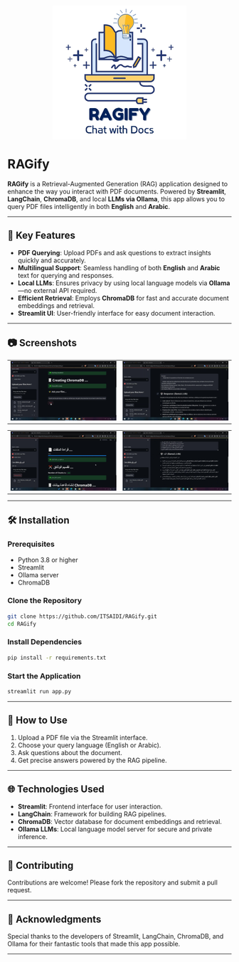 <div align="center">
  <img src="assets/RAGIFY_Logo.png" alt="RAGify in Action" align ="center" style="width:300px; height:300px;"/>
</div>  

# RAGify  

**RAGify** is a Retrieval-Augmented Generation (RAG) application designed to enhance the way you interact with PDF documents. Powered by **Streamlit**, **LangChain**, **ChromaDB**, and local **LLMs via Ollama**, this app allows you to query PDF files intelligently in both **English** and **Arabic**.  

---

## 🚀 Key Features  

- **PDF Querying**: Upload PDFs and ask questions to extract insights quickly and accurately.  
- **Multilingual Support**: Seamless handling of both **English** and **Arabic** text for querying and responses.  
- **Local LLMs**: Ensures privacy by using local language models via **Ollama**—no external API required.  
- **Efficient Retrieval**: Employs **ChromaDB** for fast and accurate document embeddings and retrieval.  
- **Streamlit UI**: User-friendly interface for easy document interaction.  

---

## 📷 Screenshots  

<table>
  <tr>
    <td align="center">
      <img src="assets/Frame1.jpg" alt="RAGify Screenshot 1" style="width:600px; height:auto;"/>
    </td>
    <td align="center">
      <img src="assets/Frame2.jpg" alt="RAGify Screenshot 2" style="width:600px; height:auto;"/>
    </td>
  </tr>
</table>

<table>
  <tr>
    <td align="center">
      <img src="assets/Frame3.jpg" alt="RAGify Screenshot 3" style="width:600px; height:auto;"/>
    </td>
    <td align="center">
      <img src="assets/Frame4.jpg" alt="RAGify Screenshot 4" style="width:600px; height:auto;"/>
    </td>
  </tr>
</table>

---

## 🛠️ Installation  

### Prerequisites  
- Python 3.8 or higher  
- Streamlit  
- Ollama server  
- ChromaDB  

### Clone the Repository  
```bash  
git clone https://github.com/ITSAIDI/RAGify.git  
cd RAGify  
```  

### Install Dependencies  
```bash  
pip install -r requirements.txt  
```  

### Start the Application  
```bash  
streamlit run app.py  
```  

---

## 📝 How to Use  

1. Upload a PDF file via the Streamlit interface.  
2. Choose your query language (English or Arabic).  
3. Ask questions about the document.  
4. Get precise answers powered by the RAG pipeline.  

---

## 🌐 Technologies Used  

- **Streamlit**: Frontend interface for user interaction.  
- **LangChain**: Framework for building RAG pipelines.  
- **ChromaDB**: Vector database for document embeddings and retrieval.  
- **Ollama LLMs**: Local language model server for secure and private inference.
  
---

## 🤝 Contributing  

Contributions are welcome! Please fork the repository and submit a pull request.  

---

## 🌟 Acknowledgments  

Special thanks to the developers of Streamlit, LangChain, ChromaDB, and Ollama for their fantastic tools that made this app possible.  

---
